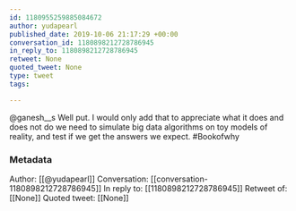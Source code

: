 ```yaml
---
id: 1180955259885084672
author: yudapearl
published_date: 2019-10-06 21:17:29 +00:00
conversation_id: 1180898212728786945
in_reply_to: 1180898212728786945
retweet: None
quoted_tweet: None
type: tweet
tags:

---
```


@ganesh__s Well put. I would only add that to appreciate what it does and does not do we need to simulate big data algorithms on toy models of reality, and test if we get the answers we expect. #Bookofwhy

### Metadata

Author: [[@yudapearl]]
Conversation: [[conversation-1180898212728786945]]
In reply to: [[1180898212728786945]]
Retweet of: [[None]]
Quoted tweet: [[None]]
